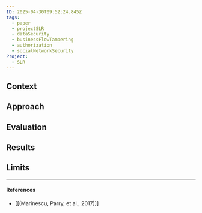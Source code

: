 ```yaml
---
ID: 2025-04-30T09:52:24.845Z
tags:
  - paper
  - projectSLR
  - dataSecurity
  - businessFlowTampering
  - authorization
  - socialNetworkSecurity
Project:
  - SLR
---
```

## Context


## Approach


## Evaluation


## Results


## Limits


---
#### References
- [[(Marinescu, Parry, et al., 2017)]]
